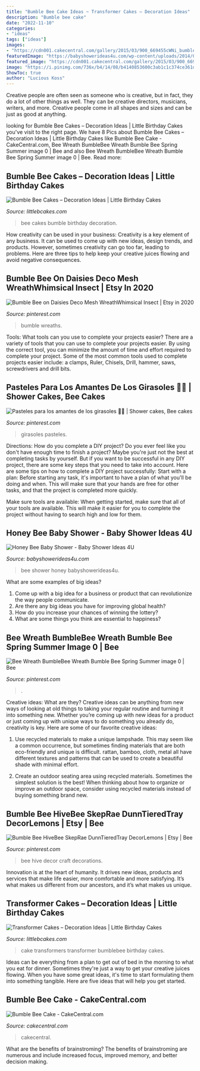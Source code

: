 ```yaml
---
title: "Bumble Bee Cake Ideas ~ Transformer Cakes – Decoration Ideas"
description: "Bumble bee cake"
date: "2022-11-10"
categories:
- "ideas"
tags: ["ideas"]
images:
- "https://cdn001.cakecentral.com/gallery/2015/03/900_669455cWNi_bumble-bee-cake.jpg"
featuredImage: "https://babyshowerideas4u.com/wp-content/uploads/2014/02/bee-10.jpg"
featured_image: "https://cdn001.cakecentral.com/gallery/2015/03/900_669455cWNi_bumble-bee-cake.jpg"
image: "https://i.pinimg.com/736x/b4/14/08/b4140853600c3ab1c1c374ce361d785c.jpg"
ShowToc: true
author: "Lucious Koss"
---
```



Creative people are often seen as someone who is creative, but in fact, they do a lot of other things as well. They can be creative directors, musicians, writers, and more. Creative people come in all shapes and sizes and can be just as good at anything.

	

		
looking for Bumble Bee Cakes – Decoration Ideas | Little Birthday Cakes you've visit to the right page. We have 8 Pics about Bumble Bee Cakes – Decoration Ideas | Little Birthday Cakes like Bumble Bee Cake - CakeCentral.com, Bee Wreath BumbleBee Wreath Bumble Bee Spring Summer image 0 | Bee and also Bee Wreath BumbleBee Wreath Bumble Bee Spring Summer image 0 | Bee. Read more:
		
    
## Bumble Bee Cakes – Decoration Ideas | Little Birthday Cakes

<img loading=lazy src="https://www.littlebcakes.com/wp-content/uploads/2014/01/Bumble-Bee-Cakes-Pictures.jpg" onerror="this.onerror=null;this.src='https://tse4.mm.bing.net/th?id=OIP._bV5t53CNCSnrUWnnkbYowHaL5&amp;pid=15.1';" alt="Bumble Bee Cakes – Decoration Ideas | Little Birthday Cakes">

_Source: littlebcakes.com_

>bee cakes bumble birthday decoration. 

	

How creativity can be used in your business:
Creativity is a key element of any business. It can be used to come up with new ideas, design trends, and products. However, sometimes creativity can go too far, leading to problems. Here are three tips to help keep your creative juices flowing and avoid negative consequences.

    
## Bumble Bee On Daisies Deco Mesh WreathWhimsical Insect | Etsy In 2020

<img loading=lazy src="https://i.pinimg.com/736x/8d/7a/4e/8d7a4ed6245fb94b9e5aa2a5a065b721.jpg" onerror="this.onerror=null;this.src='https://tse3.mm.bing.net/th?id=OIP.PyGAv7nGRAYP-ehY6WepBgHaJ3&amp;pid=15.1';" alt="Bumble Bee on Daisies Deco Mesh WreathWhimsical Insect | Etsy in 2020">

_Source: pinterest.com_

>bumble wreaths. 

	

Tools: What tools can you use to complete your projects easier?
There are a variety of tools that you can use to complete your projects easier. By using the correct tool, you can minimize the amount of time and effort required to complete your project. Some of the most common tools used to complete projects easier include: a clamps, Ruler, Chisels, Drill, hammer, saws, screwdrivers and drill bits.

    
## Pasteles Para Los Amantes De Los Girasoles 🌻🌻 | Shower Cakes, Bee Cakes

<img loading=lazy src="https://i.pinimg.com/736x/b4/14/08/b4140853600c3ab1c1c374ce361d785c.jpg" onerror="this.onerror=null;this.src='https://tse3.mm.bing.net/th?id=OIP.GRZ_eAXBKQxty6vBTQHfLgHaLG&amp;pid=15.1';" alt="Pasteles para los amantes de los girasoles 🌻🌻 | Shower cakes, Bee cakes">

_Source: pinterest.com_

>girasoles pasteles. 

	

Directions: How do you complete a DIY project?
Do you ever feel like you don't have enough time to finish a project? Maybe you're just not the best at completing tasks by yourself. But if you want to be successful in any DIY project, there are some key steps that you need to take into account. Here are some tips on how to complete a DIY project successfully:
Start with a plan: Before starting any task, it's important to have a plan of what you'll be doing and when. This will make sure that your hands are free for other tasks, and that the project is completed more quickly.

Make sure tools are available: When getting started, make sure that all of your tools are available. This will make it easier for you to complete the project without having to search high and low for them.

    
## Honey Bee Baby Shower - Baby Shower Ideas 4U

<img loading=lazy src="https://babyshowerideas4u.com/wp-content/uploads/2014/02/bee-10.jpg" onerror="this.onerror=null;this.src='https://tse3.mm.bing.net/th?id=OIP.TMPQnCGzcFiZqD8_Xo5_SQHaLH&amp;pid=15.1';" alt="Honey Bee Baby Shower - Baby Shower Ideas 4U">

_Source: babyshowerideas4u.com_

>bee shower honey babyshowerideas4u. 

	

What are some examples of big ideas?
1. Come up with a big idea for a business or product that can revolutionize the way people communicate.
2. Are there any big ideas you have for improving global health?
3. How do you increase your chances of winning the lottery?
4. What are some things you think are essential to happiness?

    
## Bee Wreath BumbleBee Wreath Bumble Bee Spring Summer Image 0 | Bee

<img loading=lazy src="https://i.pinimg.com/736x/5f/68/1d/5f681d39c82901ded29930498d76fb58.jpg" onerror="this.onerror=null;this.src='https://tse4.mm.bing.net/th?id=OIP.89b8dGZqvJm-OiI3S8Bl6gHaJ3&amp;pid=15.1';" alt="Bee Wreath BumbleBee Wreath Bumble Bee Spring Summer image 0 | Bee">

_Source: pinterest.com_

>. 

	

Creative ideas: What are they?
Creative ideas can be anything from new ways of looking at old things to taking your regular routine and turning it into something new. Whether you’re coming up with new ideas for a product or just coming up with unique ways to do something you already do, creativity is key. Here are some of our favorite creative ideas: 
1. Use recycled materials to make a unique lampshade. This may seem like a common occurrence, but sometimes finding materials that are both eco-friendly and unique is difficult. rattan, bamboo, cloth, metal all have different textures and patterns that can be used to create a beautiful shade with minimal effort. 

2. Create an outdoor seating area using recycled materials. Sometimes the simplest solution is the best! When thinking about how to organize or improve an outdoor space, consider using recycled materials instead of buying something brand new.

    
## Bumble Bee HiveBee SkepRae DunnTieredTray DecorLemons | Etsy | Bee

<img loading=lazy src="https://i.pinimg.com/736x/a7/9f/85/a79f855f9dbd92288b5bc48307c60224.jpg" onerror="this.onerror=null;this.src='https://tse1.mm.bing.net/th?id=OIP.YGJoHvH9vYNcJsnukPgIPwHaJ3&amp;pid=15.1';" alt="Bumble Bee HiveBee SkepRae DunnTieredTray DecorLemons | Etsy | Bee">

_Source: pinterest.com_

>bee hive decor craft decorations. 

	

Innovation is at the heart of humanity. It drives new ideas, products and services that make life easier, more comfortable and more satisfying. It’s what makes us different from our ancestors, and it’s what makes us unique.

    
## Transformer Cakes – Decoration Ideas | Little Birthday Cakes

<img loading=lazy src="http://www.littlebcakes.com/wp-content/uploads/2014/01/Transformers-Bumblebee-Cake.jpg" onerror="this.onerror=null;this.src='https://tse3.mm.bing.net/th?id=OIP.GEli4pDwXEcfYjb302mbVgHaJ2&amp;pid=15.1';" alt="Transformer Cakes – Decoration Ideas | Little Birthday Cakes">

_Source: littlebcakes.com_

>cake transformers transformer bumblebee birthday cakes. 

	

Ideas can be everything from a plan to get out of bed in the morning to what you eat for dinner. Sometimes they're just a way to get your creative juices flowing. When you have some great ideas, it's time to start formulating them into something tangible. Here are five ideas that will help you get started.

    
## Bumble Bee Cake - CakeCentral.com

<img loading=lazy src="https://cdn001.cakecentral.com/gallery/2015/03/900_669455cWNi_bumble-bee-cake.jpg" onerror="this.onerror=null;this.src='https://tse2.mm.bing.net/th?id=OIP.OvyBBK5XHS0x7ixriZUFYwHaJ4&amp;pid=15.1';" alt="Bumble Bee Cake - CakeCentral.com">

_Source: cakecentral.com_

>cakecentral. 

	

What are the benefits of brainstroming?
The benefits of brainstroming are numerous and include increased focus, improved memory, and better decision making.

